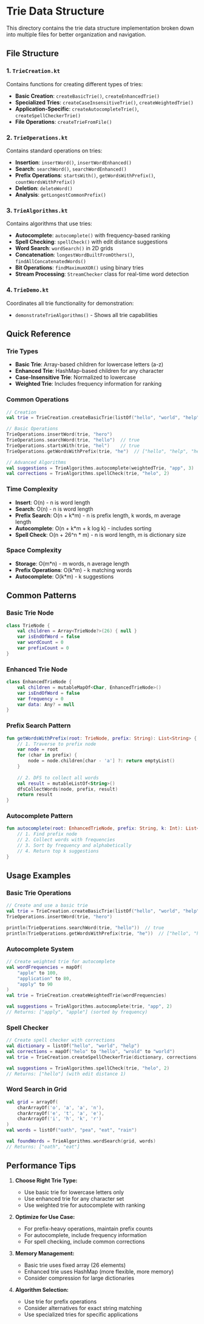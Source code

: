 # Trie Data Structure

This directory contains the trie data structure implementation broken down into multiple files for better organization and navigation.

## File Structure

### 1. `TrieCreation.kt`
Contains functions for creating different types of tries:
- **Basic Creation**: `createBasicTrie()`, `createEnhancedTrie()`
- **Specialized Tries**: `createCaseInsensitiveTrie()`, `createWeightedTrie()`
- **Application-Specific**: `createAutocompleteTrie()`, `createSpellCheckerTrie()`
- **File Operations**: `createTrieFromFile()`

### 2. `TrieOperations.kt`
Contains standard operations on tries:
- **Insertion**: `insertWord()`, `insertWordEnhanced()`
- **Search**: `searchWord()`, `searchWordEnhanced()`
- **Prefix Operations**: `startsWith()`, `getWordsWithPrefix()`, `countWordsWithPrefix()`
- **Deletion**: `deleteWord()`
- **Analysis**: `getLongestCommonPrefix()`

### 3. `TrieAlgorithms.kt`
Contains algorithms that use tries:
- **Autocomplete**: `autocomplete()` with frequency-based ranking
- **Spell Checking**: `spellCheck()` with edit distance suggestions
- **Word Search**: `wordSearch()` in 2D grids
- **Concatenation**: `longestWordBuiltFromOthers()`, `findAllConcatenatedWords()`
- **Bit Operations**: `findMaximumXOR()` using binary tries
- **Stream Processing**: `StreamChecker` class for real-time word detection

### 4. `TrieDemo.kt`
Coordinates all trie functionality for demonstration:
- `demonstrateTrieAlgorithms()` - Shows all trie capabilities

## Quick Reference

### Trie Types
- **Basic Trie**: Array-based children for lowercase letters (a-z)
- **Enhanced Trie**: HashMap-based children for any character
- **Case-Insensitive Trie**: Normalized to lowercase
- **Weighted Trie**: Includes frequency information for ranking

### Common Operations
```kotlin
// Creation
val trie = TrieCreation.createBasicTrie(listOf("hello", "world", "help"))

// Basic Operations
TrieOperations.insertWord(trie, "hero")
TrieOperations.searchWord(trie, "hello")  // true
TrieOperations.startsWith(trie, "hel")    // true
TrieOperations.getWordsWithPrefix(trie, "he")  // ["hello", "help", "hero"]

// Advanced Algorithms
val suggestions = TrieAlgorithms.autocomplete(weightedTrie, "app", 3)
val corrections = TrieAlgorithms.spellCheck(trie, "helo", 2)
```

### Time Complexity
- **Insert**: O(n) - n is word length
- **Search**: O(n) - n is word length
- **Prefix Search**: O(n + k*m) - n is prefix length, k words, m average length
- **Autocomplete**: O(n + k*m + k log k) - includes sorting
- **Spell Check**: O(n + 26^n * m) - n is word length, m is dictionary size

### Space Complexity
- **Storage**: O(m*n) - m words, n average length
- **Prefix Operations**: O(k*m) - k matching words
- **Autocomplete**: O(k*m) - k suggestions

## Common Patterns

### Basic Trie Node
```kotlin
class TrieNode {
    val children = Array<TrieNode?>(26) { null }
    var isEndOfWord = false
    var wordCount = 0
    var prefixCount = 0
}
```

### Enhanced Trie Node
```kotlin
class EnhancedTrieNode {
    val children = mutableMapOf<Char, EnhancedTrieNode>()
    var isEndOfWord = false
    var frequency = 0
    var data: Any? = null
}
```

### Prefix Search Pattern
```kotlin
fun getWordsWithPrefix(root: TrieNode, prefix: String): List<String> {
    // 1. Traverse to prefix node
    var node = root
    for (char in prefix) {
        node = node.children[char - 'a'] ?: return emptyList()
    }
    
    // 2. DFS to collect all words
    val result = mutableListOf<String>()
    dfsCollectWords(node, prefix, result)
    return result
}
```

### Autocomplete Pattern
```kotlin
fun autocomplete(root: EnhancedTrieNode, prefix: String, k: Int): List<String> {
    // 1. Find prefix node
    // 2. Collect words with frequencies
    // 3. Sort by frequency and alphabetically
    // 4. Return top k suggestions
}
```

## Usage Examples

### Basic Trie Operations
```kotlin
// Create and use a basic trie
val trie = TrieCreation.createBasicTrie(listOf("hello", "world", "help"))
TrieOperations.insertWord(trie, "hero")

println(TrieOperations.searchWord(trie, "hello"))  // true
println(TrieOperations.getWordsWithPrefix(trie, "he"))  // ["hello", "help", "hero"]
```

### Autocomplete System
```kotlin
// Create weighted trie for autocomplete
val wordFrequencies = mapOf(
    "apple" to 100,
    "application" to 80,
    "apply" to 90
)
val trie = TrieCreation.createWeightedTrie(wordFrequencies)

val suggestions = TrieAlgorithms.autocomplete(trie, "app", 2)
// Returns: ["apply", "apple"] (sorted by frequency)
```

### Spell Checker
```kotlin
// Create spell checker with corrections
val dictionary = listOf("hello", "world", "help")
val corrections = mapOf("helo" to "hello", "wrold" to "world")
val trie = TrieCreation.createSpellCheckerTrie(dictionary, corrections)

val suggestions = TrieAlgorithms.spellCheck(trie, "helo", 2)
// Returns: ["hello"] (with edit distance 1)
```

### Word Search in Grid
```kotlin
val grid = arrayOf(
    charArrayOf('o', 'a', 'a', 'n'),
    charArrayOf('e', 't', 'a', 'e'),
    charArrayOf('i', 'h', 'k', 'r')
)
val words = listOf("oath", "pea", "eat", "rain")

val foundWords = TrieAlgorithms.wordSearch(grid, words)
// Returns: ["oath", "eat"]
```

## Performance Tips

1. **Choose Right Trie Type:**
   - Use basic trie for lowercase letters only
   - Use enhanced trie for any character set
   - Use weighted trie for autocomplete with ranking

2. **Optimize for Use Case:**
   - For prefix-heavy operations, maintain prefix counts
   - For autocomplete, include frequency information
   - For spell checking, include common corrections

3. **Memory Management:**
   - Basic trie uses fixed array (26 elements)
   - Enhanced trie uses HashMap (more flexible, more memory)
   - Consider compression for large dictionaries

4. **Algorithm Selection:**
   - Use trie for prefix operations
   - Consider alternatives for exact string matching
   - Use specialized tries for specific applications 